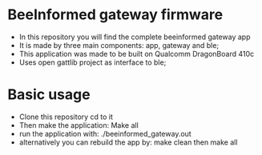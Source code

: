 # BeeInformed gateway firmware
- In this repository you will find the complete beeinformed gateway app
- It is made by three main components: app, gateway and ble;
- This application was made to be built on Qualcomm DragonBoard 410c
- Uses open gattlib project as interface to ble;


# Basic usage
- Clone this repository cd to it
- Then make the application: Make all
- run the application with: ./beeinformed_gateway.out
- alternatively you can rebuild the app by: make clean then make all



